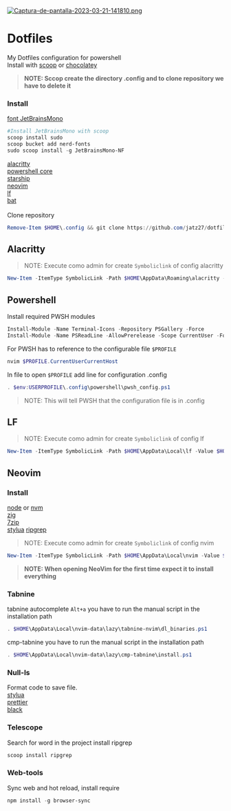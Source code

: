 [![Captura-de-pantalla-2023-03-21-141810.png](https://i.postimg.cc/MHVbn4nk/Captura-de-pantalla-2023-03-21-141810.png)](https://postimg.cc/m1ZFqm3V)

# Dotfiles

My Dotfiles configuration for powershell\
Install with [scoop](https://scoop.sh/#/) or [chocolatey](https://chocolatey.org/)<br>

> **NOTE: Sccop create the directory .config and to clone repository we have to delete it**

### Install

[font JetBrainsMono](https://www.nerdfonts.com/font-downloads)<br>

```powershell
#Install JetBrainsMono with scoop
scoop install sudo
scoop bucket add nerd-fonts
sudo scoop install -g JetBrainsMono-NF
```

[alacritty](https://alacritty.org/)\
[powershell core](https://github.com/PowerShell/PowerShell/releases)\
[starship](https://starship.rs/)\
[neovim](https://neovim.io/)\
[lf](https://pkg.go.dev/github.com/gokcehan/lf)\
[bat](https://github.com/sharkdp/bat)\
<br>
Clone repository<br>

```powershell
Remove-Item $HOME\.config && git clone https://github.com/jatz27/dotfiles.config.git $HOME\.config
```

## Alacritty

> NOTE: Execute como admin for create `Symboliclink` of config alacritty

```powershell
New-Item -ItemType SymbolicLink -Path $HOME\AppData\Roaming\alacritty -Value $HOME\.config\alacritty
```

## Powershell

Install required PWSH modules

```powershell
Install-Module -Name Terminal-Icons -Repository PSGallery -Force
Install-Module -Name PSReadLine -AllowPrerelease -Scope CurrentUser -Force -SkipPublisherCheck
```

For PWSH has to reference to the configurable file `$PROFILE`

```powershell
nvim $PROFILE.CurrentUserCurrentHost
```

In file to open `$PROFILE` add line for configuration .config

```powershell
. $env:USERPROFILE\.config\powershell\pwsh_config.ps1
```

> NOTE: This will tell PWSH that the configuration file is in .config

## LF

> NOTE: Execute como admin for create `Symboliclink` of config lf

```powershell
New-Item -ItemType SymbolicLink -Path $HOME\AppData\Local\lf -Value $HOME\.config\lf
```

## Neovim

### Install

[node](https://nodejs.org/en/) or
[nvm](https://github.com/coreybutler/nvm-windows)\
[zig](https://scoop.sh/#/apps?q=zig&s=0&d=1&o=true)\
[7zip](https://www.7-zip.org/)\
[stylua](https://scoop.sh/#/apps?s=0&d=1&o=true&q=stylua)
[ripgrep](https://github.com/BurntSushi/ripgrep)

> NOTE: Execute como admin for create `Symboliclink` of config nvim

```powershell
New-Item -ItemType SymbolicLink -Path $HOME\AppData\Local\nvim -Value $HOME\.config\nvim
```

> **NOTE: When opening NeoVim for the first time expect it to install everything**

### Tabnine

tabnine autocomplete `Alt+a` you have to run the manual script in the installation path

```powershell
. $HOME\AppData\Local\nvim-data\lazy\tabnine-nvim\dl_binaries.ps1
```

cmp-tabnine you have to run the manual script in the installation path

```powershell
. $HOME\AppData\Local\nvim-data\lazy\cmp-tabnine\install.ps1
```

### Null-ls

Format code to save file.<br>
[stylua](https://scoop.sh/#/apps?s=0&d=1&o=true&q=stylua)\
[prettier](https://prettier.io/)\
[black](https://pypi.org/project/black/)

### Telescope

Search for word in the project install ripgrep

```powershell
scoop install ripgrep
```

### Web-tools

Sync web and hot reload, install require

```powershell
npm install -g browser-sync
```
